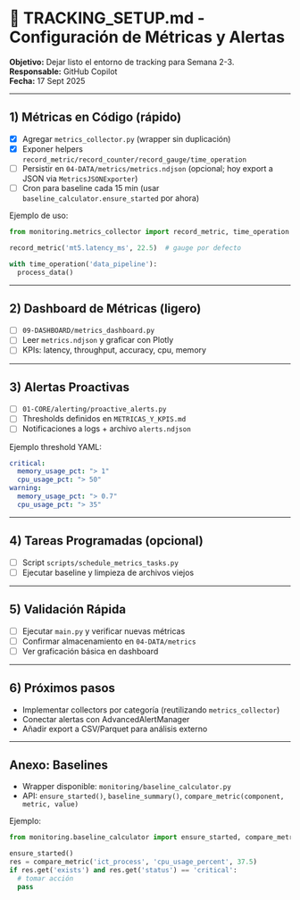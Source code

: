 # 📄 TRACKING_SETUP.md - Configuración de Métricas y Alertas

**Objetivo:** Dejar listo el entorno de tracking para Semana 2-3.  
**Responsable:** GitHub Copilot  
**Fecha:** 17 Sept 2025

---

## 1) Métricas en Código (rápido)

- [x] Agregar `metrics_collector.py` (wrapper sin duplicación)
- [x] Exponer helpers `record_metric/record_counter/record_gauge/time_operation`
- [ ] Persistir en `04-DATA/metrics/metrics.ndjson` (opcional; hoy export a JSON via `MetricsJSONExporter`)
- [ ] Cron para baseline cada 15 min (usar `baseline_calculator.ensure_started` por ahora)

Ejemplo de uso:
```python
from monitoring.metrics_collector import record_metric, time_operation

record_metric('mt5.latency_ms', 22.5)  # gauge por defecto

with time_operation('data_pipeline'):
  process_data()
```

---

## 2) Dashboard de Métricas (ligero)

- [ ] `09-DASHBOARD/metrics_dashboard.py`
- [ ] Leer `metrics.ndjson` y graficar con Plotly
- [ ] KPIs: latency, throughput, accuracy, cpu, memory

---

## 3) Alertas Proactivas

- [ ] `01-CORE/alerting/proactive_alerts.py`
- [ ] Thresholds definidos en `METRICAS_Y_KPIS.md`
- [ ] Notificaciones a logs + archivo `alerts.ndjson`

Ejemplo threshold YAML:
```yaml
critical:
  memory_usage_pct: "> 1"
  cpu_usage_pct: "> 50"
warning:
  memory_usage_pct: "> 0.7"
  cpu_usage_pct: "> 35"
```

---

## 4) Tareas Programadas (opcional)

- [ ] Script `scripts/schedule_metrics_tasks.py`
- [ ] Ejecutar baseline y limpieza de archivos viejos

---

## 5) Validación Rápida

- [ ] Ejecutar `main.py` y verificar nuevas métricas
- [ ] Confirmar almacenamiento en `04-DATA/metrics`  
- [ ] Ver graficación básica en dashboard

---

## 6) Próximos pasos

- Implementar collectors por categoría (reutilizando `metrics_collector`)
- Conectar alertas con AdvancedAlertManager
- Añadir export a CSV/Parquet para análisis externo

---

## Anexo: Baselines

- Wrapper disponible: `monitoring/baseline_calculator.py`
- API: `ensure_started()`, `baseline_summary()`, `compare_metric(component, metric, value)`

Ejemplo:
```python
from monitoring.baseline_calculator import ensure_started, compare_metric

ensure_started()
res = compare_metric('ict_process', 'cpu_usage_percent', 37.5)
if res.get('exists') and res.get('status') == 'critical':
  # tomar acción
  pass
```
